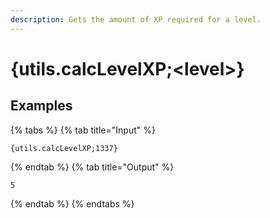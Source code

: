 ```yaml
---
description: Gets the amount of XP required for a level.
---
```

# {utils.calcLevelXP;&lt;level>}
## Examples
{% tabs %}
{% tab title="Input" %}
```text
{utils.calcLevelXP;1337}
```
{% endtab %}
{% tab title="Output" %}
```text
5
```
{% endtab %}
{% endtabs %}